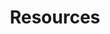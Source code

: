 ---
title: 'Resources'
description: Ballerina has built-in support for network resources. Defining resources has never been this easy.
---